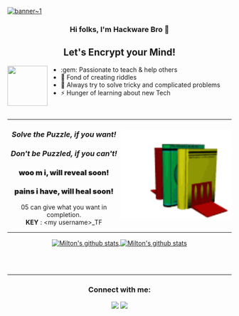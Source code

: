 [![banner~1](https://user-images.githubusercontent.com/85396426/126867542-d81e3528-4058-44bc-a074-cf2241e9a236.jpg)](https://www.youtube.com/channel/UCjLXbCSK44Fw5c_6J8mmZtQ?sub_confirmation=1)



<div align="center">
<h3>Hi folks, I'm Hackware Bro 👋</h3>
</div>

<div align="center">
<h2>Let's Encrypt your Mind!</h2>
</div>


<a href='https://github.com/HackwareBro/HackwareBro/blob/main/assets/cs.jpg'><img align="left" style="margin-right:30px" height="90" width="90" src="assets/join.gif"></a> 
<ul>
<li>:gem: Passionate to teach & help others</li>
<li>🌱 Fond of creating riddles</li>
<li>🥅 Always try to solve tricky and complicated problems</li>
<li>⚡ Hunger of learning about new Tech</li>
</ul>
<br>

<hr>
<div align="center">
<a href='https://github.com/HackwareBro/HackwareBro/blob/main/assets/AES'>
<img align="right" height="200" width="250" src="assets/getbooks.gif"> </a>
<i>
<h3>Solve the Puzzle, if you want!</h3>
</div>
<div align="center">
<h3>Don't be Puzzled, if you can't!</h3>
</i>
</div>

<div align="center">

<h3 style="font-weight: 900;">woo m i, will reveal soon!</h3>
<h3 style="font-weight: 900;">pains i have, will heal soon!</h3>
05 can give what you want in completion.<br>
<b>KEY</b> : &lt;my username&gt;_TF
</div>



<hr>
<center>
<a href="https://github.com/HackwareBro">
 <img align="center" src="https://github-readme-stats.vercel.app/api?username=HackwareBro&show_icons=true&theme=dark&line_height=40" alt="Milton's github stats"/>
 <img align="center" src="https://github-readme-stats.vercel.app/api/top-langs/?username=HackwareBro&langs_count=5&theme=dark" alt="Milton's github stats"/>
</a>
 </center>
 <br/>
  <p align="center">
<img alt="" src=https://img.shields.io/github/stars/HackwareBro?affiliations=OWNER%2CCOLLABORATOR />
<img alt="" src=https://komarev.com/ghpvc/?username=HackwareBro />
</p>
<hr>
<div align = "center">
<h3><b>Connect with me:</b></h3>
</div>

<div align="center">
<a href="https://www.youtube.com/channel/UCjLXbCSK44Fw5c_6J8mmZtQ?sub_confirmation=1"><img src="https://img.shields.io/youtube/channel/subscribers/UCjLXbCSK44Fw5c_6J8mmZtQ?label=Hackware%20Bro&style=social" /></a>
<a href="https://twitter.com/HackwareBro"><img src="https://img.shields.io/twitter/follow/HackwareBro?style=social" /></a>
</div>
